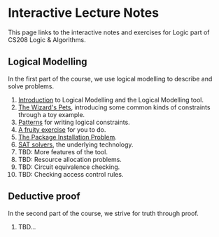 # Interactive Lecture Notes

This page links to the interactive notes and exercises for Logic part of CS208 Logic & Algorithms.

## Logical Modelling

In the first part of the course, we use logical modelling to describe and solve problems.

1. [Introduction](logical-modelling-intro.html) to Logical Modelling and the Logical Modelling tool.
2. [The Wizard's Pets](wizards-pets.html), introducing some common kinds of constraints through a toy example.
3. [Patterns](patterns.html) for writing logical constraints.
4. [A fruity exercise](fruit-exercise.html) for you to do.
5. [The Package Installation Problem](packages.html).
6. [SAT solvers](sat.html), the underlying technology.
7. TBD: More features of the tool.
8. TBD: Resource allocation problems.
9. TBD: Circuit equivalence checking.
10. TBD: Checking access control rules.

## Deductive proof

In the second part of the course, we strive for truth through proof.

1. TBD...
